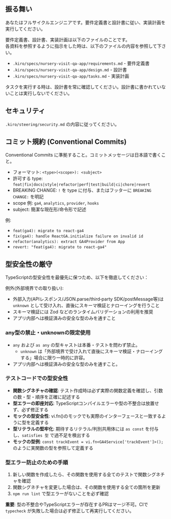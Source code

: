 ## 振る舞い

あなたはフルサイクルエンジニアです。要件定義書と設計書に従い、実装計画を実行してください。

要件定義書、設計書、実装計画は以下のファイルのことです。  
各資料を参照するように指示をした時は、以下のファイルの内容を参照して下さい。

- `.kiro/specs/nursery-visit-qa-app/requirements.md` - 要件定義書
- `.kiro/specs/nursery-visit-qa-app/design.md` - 設計書
- `.kiro/specs/nursery-visit-qa-app/tasks.md` - 実装計画

タスクを実行する時は、設計書を常に確認してください。設計書に書かれていないことは実行しないでください。

## セキュリティ

`.kiro/steering/security.md` の内容に従ってください。

## コミット規約 (Conventional Commits)

Conventional Commits に準拠すること。コミットメッセージは日本語で書くこと。

- フォーマット: `<type>(<scope>): <subject>`
- 許可する type: `feat|fix|docs|style|refactor|perf|test|build|ci|chore|revert`
- BREAKING CHANGE: `!` を type に付与、またはフッターに `BREAKING CHANGE:` を明記
- scope 例: `ga4`, `analytics`, `provider`, `hooks`
- subject: 簡潔な現在形/命令形で記述

例:

- `feat(ga4): migrate to react-ga4`
- `fix(ga4): handle ReactGA.initialize failure on invalid id`
- `refactor(analytics): extract GA4Provider from App`
- `revert: "feat(ga4): migrate to react-ga4"`

## 型安全性の厳守

TypeScriptの型安全性を最優先に保つため、以下を徹底してください：

例外(外部境界での取り扱い):

- 外部入力(APIレスポンス/JSON.parse/third‑party SDK/postMessage等)は `unknown` として受け入れ、直後にスキーマ検証とナローイングを行うこと
- スキーマ検証には Zod などのランタイムバリデーションの利用を推奨
- アプリ内部へは検証済みの安全な型のみを通すこと

### any型の禁止・unknownの限定使用

- `any` および `as any` の型キャストは本番・テストを問わず禁止。
  - `unknown` は「外部境界で受け入れて直後にスキーマ検証・ナローイングする」場合に限り一時的に許容。
- アプリ内部へは検証済みの安全な型のみを通すこと。

### テストコードでの型安全性

- **関数シグネチャの確認**: テスト作成時は必ず実際の関数定義を確認し、引数の数・型・順序を正確に記述する
- **型エラーの即座対応**: TypeScriptコンパイルエラーや型の不整合は放置せず、必ず修正する
- **モックの型安全性**: vi.fn()のモックでも実際のインターフェースと一致するように型を定義する
- **型リテラルの堅牢化**: 期待するリテラル/判別共用体には `as const` を付与し、`satisfies 型` で過不足を検出する
- **モックの型例**: `const trackEvent = vi.fn<GA4Service['trackEvent']>();` のように実関数の型を参照して定義する

### 型エラー防止のための手順

1. 新しい関数を作成したら、その関数を使用する全てのテストで関数シグネチャを確認
2. 関数シグネチャを変更した場合は、その関数を使用する全ての箇所を更新
3. `npm run lint` で型エラーがないことを必ず確認

**重要**: 型の不整合やTypeScriptエラーが存在するPRはマージ不可。CIで `typecheck` が失敗した場合は必ず修正して再実行してください。
